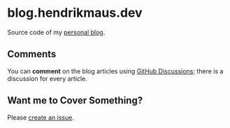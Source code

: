 # blog.hendrikmaus.dev

Source code of my [personal blog](https://blog.hendrikmaus.dev).

## Comments

You can **comment** on the blog articles using [GitHub Discussions](https://github.com/hendrikmaus/blog/discussions/categories/comments); there is a discussion for every article.

## Want me to Cover Something?

Please [create an issue](https://github.com/hendrikmaus/blog/issues/new/choose).

